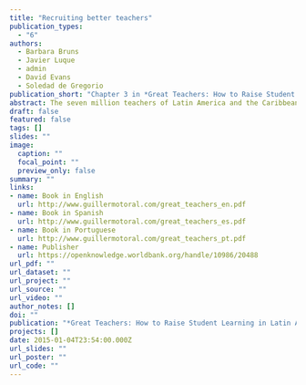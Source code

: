 ```yaml
---
title: "Recruiting better teachers"
publication_types:
  - "6"
authors:
  - Barbara Bruns
  - Javier Luque
  - admin
  - David Evans
  - Soledad de Gregorio
publication_short: "Chapter 3 in *Great Teachers: How to Raise Student Learning in Latin America and the Caribbean*. Washington DC: World Bank"
abstract: The seven million teachers of Latin America and the Caribbean (LAC) are the critical actors in the region's efforts to improve education quality and raise student learning levels, which lag far behind those of OECD countries and East Asian countries such as China. This book documents the high economic stakes around teacher quality, benchmarks the current performance of LAC's teachers, and delineates the key issues. These include low standards for entry into teacher training, poor quality training programs that are detached from the realities of the classroom, unattractive career incentives, and weak support for teachers once they are on the job.
draft: false
featured: false
tags: []
slides: ""
image:
  caption: ""
  focal_point: ""
  preview_only: false
summary: ""
links:
- name: Book in English
  url: http://www.guillermotoral.com/great_teachers_en.pdf
- name: Book in Spanish
  url: http://www.guillermotoral.com/great_teachers_es.pdf
- name: Book in Portuguese
  url: http://www.guillermotoral.com/great_teachers_pt.pdf
- name: Publisher
  url: https://openknowledge.worldbank.org/handle/10986/20488
url_pdf: ""
url_dataset: ""
url_project: ""
url_source: ""
url_video: ""
author_notes: []
doi: ""
publication: "*Great Teachers: How to Raise Student Learning in Latin America and the Caribbean*"
projects: []
date: 2015-01-04T23:54:00.000Z
url_slides: ""
url_poster: ""
url_code: ""
---
```

